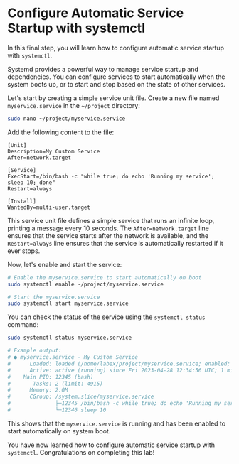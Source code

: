 # Configure Automatic Service Startup with systemctl

In this final step, you will learn how to configure automatic service startup with `systemctl`.

Systemd provides a powerful way to manage service startup and dependencies. You can configure services to start automatically when the system boots up, or to start and stop based on the state of other services.

Let's start by creating a simple service unit file. Create a new file named `myservice.service` in the `~/project` directory:

```bash
sudo nano ~/project/myservice.service
```

Add the following content to the file:

```
[Unit]
Description=My Custom Service
After=network.target

[Service]
ExecStart=/bin/bash -c "while true; do echo 'Running my service'; sleep 10; done"
Restart=always

[Install]
WantedBy=multi-user.target
```

This service unit file defines a simple service that runs an infinite loop, printing a message every 10 seconds. The `After=network.target` line ensures that the service starts after the network is available, and the `Restart=always` line ensures that the service is automatically restarted if it ever stops.

Now, let's enable and start the service:

```bash
# Enable the myservice.service to start automatically on boot
sudo systemctl enable ~/project/myservice.service

# Start the myservice.service
sudo systemctl start myservice.service
```

You can check the status of the service using the `systemctl status` command:

```bash
sudo systemctl status myservice.service

# Example output:
# ● myservice.service - My Custom Service
#      Loaded: loaded (/home/labex/project/myservice.service; enabled; vendor preset: enabled)
#      Active: active (running) since Fri 2023-04-28 12:34:56 UTC; 1 minutes ago
#    Main PID: 12345 (bash)
#       Tasks: 2 (limit: 4915)
#      Memory: 2.0M
#      CGroup: /system.slice/myservice.service
#              ├─12345 /bin/bash -c while true; do echo 'Running my service'; sleep 10; done
#              └─12346 sleep 10
```

This shows that the `myservice.service` is running and has been enabled to start automatically on system boot.

You have now learned how to configure automatic service startup with `systemctl`. Congratulations on completing this lab!
